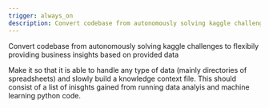 ```yaml
---
trigger: always_on
description: Convert codebase from autonomously solving kaggle challenges to flexibily providing business insights based on provided data
---
```


Convert codebase from autonomously solving kaggle challenges to flexibily providing business insights based on provided data

Make it so that it is able to handle any type of data (mainly directories of spreadsheets) and slowly build a knowledge context file. This should consist of a list of inisghts gained from running data analyis and machine learning python code.